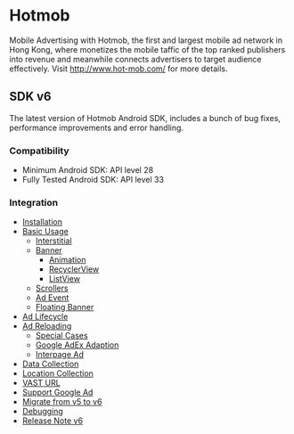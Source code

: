 # Hotmob
Mobile Advertising with Hotmob, the first and largest mobile ad network in Hong Kong, where monetizes the mobile taffic of the top ranked publishers into revenue and meanwhile connects advertisers to target audience effectively.
Visit http://www.hot-mob.com/ for more details.

## SDK v6
The latest version of Hotmob Android SDK, includes a bunch of bug fixes, performance improvements and error handling.

### Compatibility
* Minimum Android SDK: API level 28
* Fully Tested Android SDK: API level 33

### Integration
* [Installation](https://github.com/hotmobmobile/hotmob-android-sdk/wiki/Installation-v6)
* [Basic Usage](https://github.com/hotmobmobile/hotmob-android-sdk/wiki/Basic-Usage-v6)
  - [Interstitial](https://github.com/hotmobmobile/hotmob-android-sdk/wiki/Basic-Usage-v6#interstitial)
  - [Banner](https://github.com/hotmobmobile/hotmob-android-sdk/wiki/Basic-Usage-v6#banner)
    - [Animation](https://github.com/hotmobmobile/hotmob-android-sdk/wiki/Basic-Usage-v6#animation)
    - [RecyclerView](https://github.com/hotmobmobile/hotmob-android-sdk/wiki/Basic-Usage-v6#recyclerview)
    - [ListView](https://github.com/hotmobmobile/hotmob-android-sdk/wiki/Basic-Usage-v6#listview)
  - [Scrollers](https://github.com/hotmobmobile/hotmob-android-sdk/wiki/Basic-Usage-v6#scrollers)
  - [Ad Event](https://github.com/hotmobmobile/hotmob-android-sdk/wiki/Basic-Usage-v6#ad-event-listener)
  - [Floating Banner](https://github.com/hotmobmobile/hotmob-android-sdk/wiki/Basic-Usage-v6#floating-banner)
* [Ad Lifecycle](https://github.com/hotmobmobile/hotmob-android-sdk/wiki/Ad-Lifecycle)
* [Ad Reloading](https://github.com/hotmobmobile/hotmob-android-sdk/wiki/Ad-Reloading)
  - [Special Cases](https://github.com/hotmobmobile/hotmob-android-sdk/wiki/Special-Cases-Handling)
  - [Google AdEx Adaption](https://github.com/hotmobmobile/hotmob-android-sdk/wiki/Google-AdEx-Adaption)
  - [Interpage Ad](https://github.com/hotmobmobile/hotmob-android-sdk/wiki/Interpage-Ad)
* [Data Collection](https://github.com/hotmobmobile/hotmob-android-sdk/wiki/Data-Collection)
* [Location Collection](https://github.com/hotmobmobile/hotmob-android-sdk/wiki/Location-Collection)
* [VAST URL](https://github.com/hotmobmobile/hotmob-android-sdk/wiki/VAST-URL)
* [Support Google Ad](https://github.com/hotmobmobile/hotmob-android-sdk/wiki/Support-Google-Ad)
* [Migrate from v5 to v6](https://github.com/hotmobmobile/hotmob-android-sdk/wiki/Migrate-from-v5-to-v6)
* [Debugging](https://github.com/hotmobmobile/hotmob-android-sdk/wiki/Debugging)
* [Release Note v6](https://github.com/hotmobmobile/hotmob-android-sdk/wiki/Release-Note-v6)
